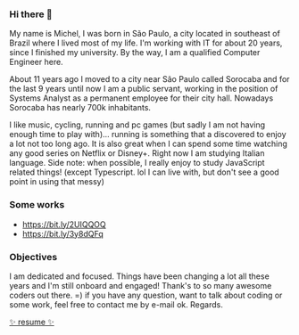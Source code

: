 ### Hi there 👋

My name is Michel, I was born in São Paulo, a city located in southeast of Brazil where I lived most of my life. I'm working with IT for about 20 years, since I finished my university. By the way, I am a qualified Computer Engineer here.

About 11 years ago I moved to a city near São Paulo called Sorocaba and for the last 9 years until now I am a public servant, working in the position of Systems Analyst as a permanent employee for their city hall. Nowadays Sorocaba has nearly 700k inhabitants.

I like music, cycling, running and pc games (but sadly I am not having enough time to play with)… running is something that a discovered to enjoy a lot not too long ago. It is also great when I can spend some time watching any good series on Netflix or Disney+. Right now I am studying Italian language. Side note: when possible, I really enjoy to study JavaScript related things! (except Typescript. lol I can live with, but don't see a good point in using that messy)

### Some works

  - https://bit.ly/2UIQQOQ
  - https://bit.ly/3y8dQFq

### Objectives

I am dedicated and focused. Things have been changing a lot all these years and I'm still onboard and engaged! Thank's to so many awesome coders out there. =) if you have any question, want to talk about coding or some work, feel free to contact me by e-mail ok. Regards.

[✨ resume ✨](https://drive.google.com/drive/folders/1h3auIf7comPbymK7a0fTHw5eetRj6oLH)
